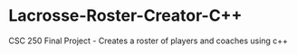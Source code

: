 # Lacrosse-Roster-Creator-C++
CSC 250 Final Project - Creates a roster of players and coaches using c++
